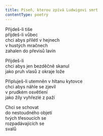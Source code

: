 ```yaml
---
title: Píseň, kterou zpívá Ludwigovi smrt
contentType: poetry
---
```


<section>

Přijdeš-li tiše  
přijdeš-li vůbec  
chci abys přilétl v hejnech  
v hustých mračnech  
zahalen do převisů lavin

Přijdeš-li  
chci abys jen bezděčně skanul  
jako pruh vlasů z okraje lože

Připluješ-li utemněn v hltanu kytovce  
chci abys náhle se zjevil  
v prudkém osvětlení  
jako žíly vyhřezlé z paží

Chci se schovat  
do nestoudného objetí  
tvých třesoucích se  
rozpadávajících se  
svalů

</section>
